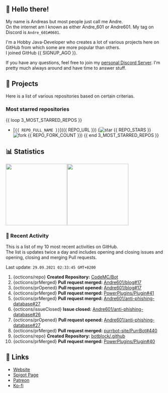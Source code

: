 <!-- Links -->
[purr]: https://purrbot.site
[discord]: https://discord.gg/6dazXp6
[website]: https://andre601.ch
[spigot]: https://www.spigotmc.org/resources/authors/56829/
[patreon]: https://patreon.com/andre_601
[ko-fi]: https://ko-fi.com/andre_601

<!-- SVGs -->
[star]: https://cdn.jsdelivr.net/gh/Readme-Workflows/Readme-Icons@main/icons/octicons/StarredRepository.svg
[fork]: https://cdn.jsdelivr.net/gh/Readme-Workflows/Readme-Icons@main/icons/octicons/ForkedRepository.svg

## 👋 Hello there!
My name is Andreas but most people just call me Andre.  
On the internet am I known as either Andre_601 or Andre601. My tag on Discord is `Andre_601#0601`.

I'm a Hobby Java-Developer who creates a lot of various projects here on GitHub from which some are more popular than others.  
I joined GitHub {{ SIGNUP_AGO }}.

If you have any questions, feel free to join my [personal Discord Server][discord]. I'm pretty much always around and have time to answer stuff.

## 📁 Projects
Here is a list of various repositories based on certain criterias.

### Most starred repositories

{{ loop 3_MOST_STARRED_REPOS }}
- [`{{ REPO_FULL_NAME }}`]({{ REPO_URL }}) (![star] {{ REPO_STARS }} ![fork] {{ REPO_FORK_COUNT }})
{{ end 3_MOST_STARRED_REPOS }}

## 📊 Statistics
<img height="195px" src="https://github-readme-stats.vercel.app/api?username=Andre601&show_icons=true&hide_rank=true&title_color=3498db&bg_color=ffffff00&text_color=718096&disable_animations=true"><img height="195px" src="https://github-readme-stats.vercel.app/api/top-langs?username=Andre601&layout=compact&title_color=3498db&bg_color=ffffff00&text_color=718096">

### 📜 Recent Activity
This is a list of my 10 most recent activities on GitHub.  
The list is updates twice a day and includes opening and closing issues and opening, closing and merging Pull requests.

<!--RECENT_ACTIVITY:last_update-->
Last update: `29.09.2021 02:33:45 GMT+0200`
<!--RECENT_ACTIVITY:last_update_end-->
<!--RECENT_ACTIVITY:start-->
1. {octicons/repo} **Created Repository:** [CodeMC/Bot](https://github.com/CodeMC/Bot)
2. {octicons/prMerged} **Pull request merged:** [Andre601/blog#17](https://github.com/Andre601/blog/pull/17)
3. {octicons/prOpened} **Pull request opened:** [Andre601/blog#17](https://github.com/Andre601/blog/pull/17)
4. {octicons/prMerged} **Pull request merged:** [PowerPlugins/Plugin#41](https://github.com/PowerPlugins/Plugin/pull/41)
5. {octicons/prMerged} **Pull request merged:** [Andre601/anti-phishing-database#27](https://github.com/Andre601/anti-phishing-database/pull/27)
6. {octicons/issueClosed} **Issue closed:** [Andre601/anti-phishing-database#26](https://github.com/Andre601/anti-phishing-database/issues/26)
7. {octicons/prOpened} **Pull request opened:** [Andre601/anti-phishing-database#27](https://github.com/Andre601/anti-phishing-database/pull/27)
8. {octicons/prMerged} **Pull request merged:** [purrbot-site/PurrBot#440](https://github.com/purrbot-site/PurrBot/pull/440)
9. {octicons/repo} **Created Repository:** [botblock/.github](https://github.com/botblock/.github)
10. {octicons/prMerged} **Pull request merged:** [PowerPlugins/Plugin#40](https://github.com/PowerPlugins/Plugin/pull/40)
<!--RECENT_ACTIVITY:end-->

## 🔗 Links
- [Website]
- [Spigot Page][spigot]
- [Patreon]
- [Ko-fi]
